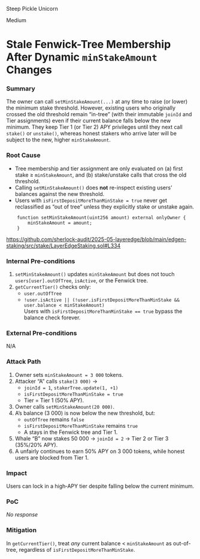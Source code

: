 Steep Pickle Unicorn

Medium

# Stale Fenwick-Tree Membership After Dynamic `minStakeAmount` Changes

### Summary

The owner can call `setMinStakeAmount(...)` at any time to raise (or lower) the minimum stake threshold. However, existing users who originally crossed the old threshold remain “in-tree” (with their immutable `joinId` and Tier assignments) even if their current balance falls below the new minimum. They keep Tier 1 (or Tier 2) APY privileges until they next call `stake()` or `unstake()`, whereas honest stakers who arrive later will be subject to the new, higher `minStakeAmount`.


### Root Cause

- Tree membership and tier assignment are only evaluated on (a) first stake ≥ `minStakeAmount`, and (b) stake/unstake calls that cross the old threshold.  
- Calling `setMinStakeAmount()` does **not** re-inspect existing users’ balances against the new threshold.  
- Users with `isFirstDepositMoreThanMinStake = true` never get reclassified as “out of tree” unless they explicitly stake or unstake again.

```solidity
    function setMinStakeAmount(uint256 amount) external onlyOwner {
        minStakeAmount = amount;
    }
```

https://github.com/sherlock-audit/2025-05-layeredge/blob/main/edgen-staking/src/stake/LayerEdgeStaking.sol#L334

### Internal Pre-conditions

1. `setMinStakeAmount()` updates `minStakeAmount` but does not touch `users[user].outOfTree`, `isActive`, or the Fenwick tree.  
2. `getCurrentTier()` checks only:
   - `user.outOfTree`
   - `!user.isActive || (!user.isFirstDepositMoreThanMinStake && user.balance < minStakeAmount)`  
   Users with `isFirstDepositMoreThanMinStake == true` bypass the balance check forever.


### External Pre-conditions

N/A

### Attack Path

1. Owner sets `minStakeAmount = 3 000` tokens.  
2. Attacker “A” calls `stake(3 000)` →  
   - `joinId = 1`, `stakerTree.update(1, +1)`  
   - `isFirstDepositMoreThanMinStake = true`  
   - Tier = Tier 1 (50% APY).  
3. Owner calls `setMinStakeAmount(20 000)`.  
4. A’s balance (3 000) is now below the new threshold, but:  
   - `outOfTree` remains `false`  
   - `isFirstDepositMoreThanMinStake` remains `true`  
   - A stays in the Fenwick tree and Tier 1.  
5. Whale “B” now stakes 50 000 → `joinId = 2` → Tier 2 or Tier 3 (35%/20% APY).  
6. A unfairly continues to earn 50% APY on 3 000 tokens, while honest users are blocked from Tier 1.


### Impact

Users can lock in a high‐APY tier despite falling below the current minimum.  

### PoC

_No response_

### Mitigation

In `getCurrentTier()`, treat _any_ current balance < `minStakeAmount` as out-of-tree, regardless of `isFirstDepositMoreThanMinStake`.